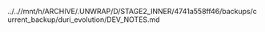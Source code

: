 ../..//mnt/h/ARCHIVE/.UNWRAP/D/STAGE2_INNER/4741a558ff46/backups/current_backup/duri_evolution/DEV_NOTES.md